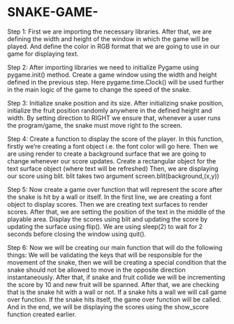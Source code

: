 # SNAKE-GAME-
Step 1: First we are importing the necessary libraries.
After that, we are defining the width and height of the window in which the game will be played.
And define the color in RGB format that we are going to use in our game for displaying text.

Step 2: After importing libraries we need to initialize Pygame using pygame.init() method. 
Create a game window using the width and height defined in the previous step.
Here pygame.time.Clock() will be used further in the main logic of the game to change the speed of the snake.

Step 3: Initialize snake position and its size.
After initializing snake position, initialize the fruit position randomly anywhere in the defined height and width.
By setting direction to RIGHT we ensure that, whenever a user runs the program/game, the snake must move right to the screen.

Step 4: Create a function to display the score of the player. 
In this function, firstly we’re creating a font object i.e. the font color will go here.
Then we are using render to create a background surface that we are going to change whenever our score updates.
Create a rectangular object for the text surface object (where text will be refreshed)
Then, we are displaying our score using blit. blit takes two argument screen.blit(background,(x,y))

Step 5: Now create a game over function that will represent the score after the snake is hit by a wall or itself. 
In the first line, we are creating a font object to display scores.
Then we are creating text surfaces to render scores.
After that, we are setting the position of the text in the middle of the playable area.
Display the scores using blit and updating the score by updating the surface using flip().
We are using sleep(2) to wait for 2 seconds before closing the window using quit().

Step 6: Now we will be creating our main function that will do the following things:
We will be validating the keys that will be responsible for the movement of the snake, then we will be creating a special condition that the snake should not be allowed to move in the opposite direction instantaneously.
After that, if snake and fruit collide we will be incrementing the score by 10 and new fruit will be spanned.
After that, we are checking that is the snake hit with a wall or not. If a snake hits a wall we will call game over function.
If the snake hits itself, the game over function will be called.
And in the end, we will be displaying the scores using the show_score function created earlier.

